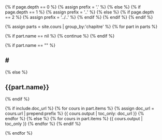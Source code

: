 {% if page.depth == 0 %}
  {% assign prefix = '.' %}
{% else %}
  {% if page.depth == 1 %}
    {% assign prefix = '..' %}
  {% else %}
    {% if page.depth == 2 %}
      {% assign prefix = '../..' %}
    {% endif %}
  {% endif %}
{% endif %}

{% assign parts =  site.cours | group_by:'chapitre' %}
{% for part in parts %}

  {% if part.name == nil %}
      {% continue %}
  {% endif %}

  {% if part.name == "" %}
  <h2 class="no-chapitre">#</h2>
  {% else %}
  <h2>{{part.name}}</h2>
  {% endif %}

{% if include.doc_url %}
  {% for cours in part.items %}
  {% assign doc_url = cours.url | prepend:prefix %}
  {{ cours.output | toc_only: doc_url }}
  {% endfor %}
{% else %}
  {% for cours in part.items %}
  {{ cours.output | toc_only }}
  {% endfor %}
{% endif %}

{% endfor %}
